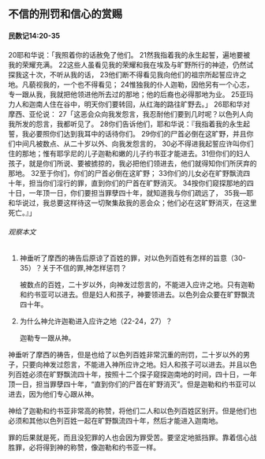 ## 不信的刑罚和信心的赏赐

#### 民数记14:20-35

20耶和华说：「我照着你的话赦免了他们。 21然我指着我的永生起誓，遍地要被我的荣耀充满。 22这些人虽看见我的荣耀和我在埃及与旷野所行的神迹，仍然试探我这十次，不听从我的话， 23他们断不得看见我向他们的祖宗所起誓应许之地。凡藐视我的，一个也不得看见； 24惟独我的仆人迦勒，因他另有一个心志，专一跟从我，我就把他领进他所去过的那地；他的后裔也必得那地为业。 25亚玛力人和迦南人住在谷中，明天你们要转回，从红海的路往旷野去。」
26耶和华对摩西、亚伦说： 27「这恶会众向我发怨言，我忍耐他们要到几时呢？以色列人向我所发的怨言，我都听见了。 28你们告诉他们，耶和华说：『我指着我的永生起誓，我必要照你们达到我耳中的话待你们。 29你们的尸首必倒在这旷野，并且你们中间凡被数点、从二十岁以外、向我发怨言的， 30必不得进我起誓应许叫你们住的那地；惟有耶孚尼的儿子迦勒和嫩的儿子约书亚才能进去。31但你们的妇人孩子，就是你们所说、要被掳掠的，我必把他们领进去，他们就得知你们所厌弃的那地。 32至于你们，你们的尸首必倒在这旷野； 33你们的儿女必在旷野飘流四十年，担当你们淫行的罪，直到你们的尸首在旷野消灭。 34按你们窥探那地的四十日，一年顶一日，你们要担当罪孽四十年，就知道我与你们疏远了， 35我—耶和华说过，我总要这样待这一切聚集敌我的恶会众；他们必在这旷野消灭，在这里死亡。』」

###### 观察本文

1. 神垂听了摩西的祷告后原谅了百姓的罪，对以色列百姓有怎样的旨意（30-35）？关于不信的罪,神怎样惩罚？

    被数点的百姓，二十岁以外，向神发过怨言的，不能进入应许之地。只有迦勒和约书亚可以进去。但是妇人和孩子，神要领进去。以色列会众要在旷野飘流四十年。

2. 为什么神允许迦勒进入应许之地（22-24，27）？

    迦勒专一跟从神。

神垂听了摩西的祷告，但是也给了以色列百姓非常沉重的刑罚，二十岁以外的男子，只要向神发过怨言，不能进入神所应许之地。妇人和孩子可以进去。并且以色列百姓必须在旷野飘流四十年，按照十二个探子窥探迦南地的时间，四十日，一年顶一日，担当罪孽四十年，“直到你们的尸首在旷野消灭”。但是迦勒和约书亚可以进去，因为他们专心跟从神。

神给了迦勒和约书亚非常高的称赞，将他们二人和以色列百姓区别开。但是他们也必须和其他以色列百姓一起在旷野飘流四十年，然后才能进入迦南地。

罪的后果就是死，而且没犯罪的人也会因为罪受苦。要坚定地抵挡罪。靠着信心战胜罪，必将得到神的称赞，像迦勒和约书亚一样。